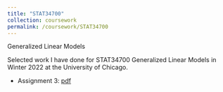 ```yaml
---
title: "STAT34700"
collection: coursework
permalink: /coursework/STAT34700
---
```


Generalized Linear Models

Selected work I have done for STAT34700 Generalized Linear Models in Winter 2022 at the University of Chicago.

- Assignment 3: [pdf](https://github.com/ericsclee/ericsclee.github.io/blob/master/files/STAT34700_3.pdf)
